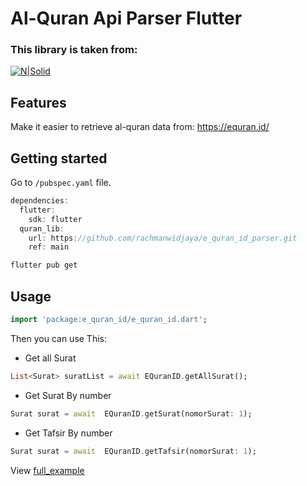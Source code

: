 # Al-Quran Api Parser Flutter
### This library is taken from: 

[![N|Solid](https://equran.id/images/graph.png)](https://equran.id/)

## Features

Make it easier to retrieve al-quran data from: https://equran.id/

## Getting started

Go to `/pubspec.yaml` file.


```dart
dependencies:
  flutter:
    sdk: flutter
  quran_lib:
    url: https://github.com/rachmanwidjaya/e_quran_id_parser.git
    ref: main
```
```sh 
flutter pub get
```

## Usage

```dart
import 'package:e_quran_id/e_quran_id.dart';
```
Then you can use This:

- Get all Surat

```dart 
List<Surat> suratList = await EQuranID.getAllSurat();
```
- Get Surat By number 
```dart
Surat surat = await  EQuranID.getSurat(nomorSurat: 1);
```
- Get Tafsir By number
```dart
Surat surat = await  EQuranID.getTafsir(nomorSurat: 1);
```


View [full_example][example]
   
   [example]: <https://github.com/rachmanwidjaya/e_quran_id_parser/tree/main/example/>
